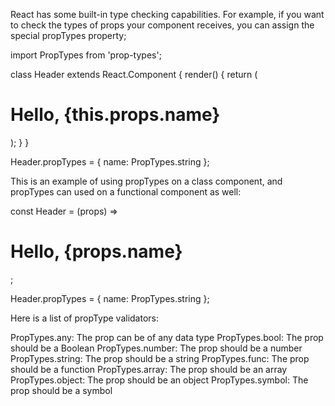 React has some built-in type checking capabilities. For example, if you want to check the types of props your component receives, you can assign the special propTypes property;

import PropTypes from 'prop-types';

class Header extends React.Component {
	render() {
		return (
			<h1>Hello, {this.props.name} </h1>
		);
	}
}

Header.propTypes = {
  name: PropTypes.string
};

This is an example of using propTypes on a class component, and propTypes can used on a functional component as well:

const Header = (props) => <h1>Hello, {props.name} </h1>;

Header.propTypes = {
	name: PropTypes.string
};

Here is a list of propType validators:

PropTypes.any: The prop can be of any data type
PropTypes.bool: The prop should be a Boolean
PropTypes.number: The prop should be a number
PropTypes.string: The prop should be a string
PropTypes.func: The prop should be a function
PropTypes.array: The prop should be an array
PropTypes.object: The prop should be an object
PropTypes.symbol: The prop should be a symbol
